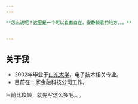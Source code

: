 ```yaml
---
---

**怎么说呢？这里是一个可以自由自在，安静躺着的地方。。。**


---
```


## 关于我

- 2002年毕业于[山东大学](https://www.sdu.edu.cn)，电子技术相关专业。
- 目前在一家金融科技公司工作。


目前比较懒，就先写这么多吧。。。